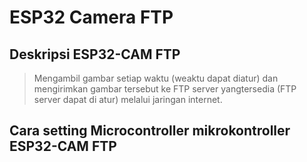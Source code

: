 # ESP32 Camera FTP
## Deskripsi ESP32-CAM FTP
> Mengambil gambar setiap waktu (weaktu dapat diatur) dan mengirimkan gambar tersebut ke FTP server yangtersedia (FTP server dapat di atur) melalui jaringan internet.

## Cara setting Microcontroller mikrokontroller ESP32-CAM FTP

